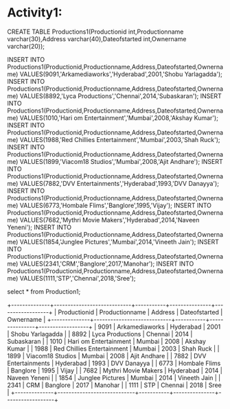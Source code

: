 
 # Activity1:
CREATE TABLE Productions1(Productionid int,Productionname varchar(30),Address varchar(40),Dateofstarted int,Ownername varchar(20));


INSERT INTO Productions1(Productionid,Productionname,Address,Dateofstarted,Ownername) VALUES(9091,'Arkamediaworks','Hyderabad',2001,'Shobu Yarlagadda');
INSERT INTO Productions1(Productionid,Productionname,Address,Dateofstarted,Ownername) VALUES(8892,'Lyca Productions','Chennai',2014,'Subaskaran');
INSERT INTO Productions1(Productionid,Productionname,Address,Dateofstarted,Ownername) VALUES(1010,'Hari om Entertainment','Mumbai',2008,'Akshay Kumar');
INSERT INTO Productions1(Productionid,Productionname,Address,Dateofstarted,Ownername) VALUES(1988,'Red Chillies Entertainment','Mumbai',2003,'Shah Ruck');
INSERT INTO Productions1(Productionid,Productionname,Address,Dateofstarted,Ownername) VALUES(1899,'Viacom18 Studios','Mumbai',2008,'Ajit Andhare');
INSERT INTO Productions1(Productionid,Productionname,Address,Dateofstarted,Ownername) VALUES(7882,'DVV Entertainments','Hyderabad',1993,'DVV Danayya');
INSERT INTO Productions1(Productionid,Productionname,Address,Dateofstarted,Ownername) VALUES(6773,'Hombale Flims','Banglore',1995,'Vijay');
INSERT INTO Productions1(Productionid,Productionname,Address,Dateofstarted,Ownername) VALUES(7682,'Mythri Movie Makers','Hyderabad',2014,'Naveen Yeneni');
INSERT INTO Productions1(Productionid,Productionname,Address,Dateofstarted,Ownername) VALUES(1854,'Junglee Pictures','Mumbai',2014,'Vineeth Jain');
INSERT INTO Productions1(Productionid,Productionname,Address,Dateofstarted,Ownername) VALUES(2341,'CRM','Banglore',2017,'Manohar');
INSERT INTO Productions1(Productionid,Productionname,Address,Dateofstarted,Ownername) VALUES(1111,'STP','Chennai',2018,'Sree');

select * from Production1;

+--------------+----------------------------+-----------+---------------+------------------+
| Productionid | Productionname             | Address   | Dateofstarted | Ownername        |
+--------------+----------------------------+-----------+---------------+------------------+
|         9091 | Arkamediaworks             | Hyderabad |          2001 | Shobu Yarlagadda |
|         8892 | Lyca Productions           | Chennai   |          2014 | Subaskaran       |
|         1010 | Hari om Entertainment      | Mumbai    |          2008 | Akshay Kumar     |
|         1988 | Red Chillies Entertainment | Mumbai    |          2003 | Shah Ruck        |
|         1899 | Viacom18 Studios           | Mumbai    |          2008 | Ajit Andhare     |
|         7882 | DVV Entertainments         | Hyderabad |          1993 | DVV Danayya      |
|         6773 | Hombale Flims              | Banglore  |          1995 | Vijay            |
|         7682 | Mythri Movie Makers        | Hyderabad |          2014 | Naveen Yeneni    |
|         1854 | Junglee Pictures           | Mumbai    |          2014 | Vineeth Jain     |
|         2341 | CRM                        | Banglore  |          2017 | Manohar          |
|         1111 | STP                        | Chennai   |          2018 | Sree             |
+--------------+----------------------------+-----------+---------------+------------------+


